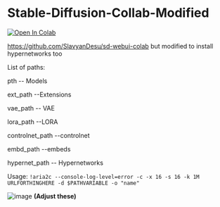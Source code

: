 # Stable-Diffusion-Collab-Modified

<a target="_blank" href="https://colab.research.google.com/github.com/MEMEZNUT999/Stable-Diffusion-Collab-Modified/blob/main/Stable_Diffusion_WebUi.ipynb">
  <img src="https://colab.research.google.com/assets/colab-badge.svg" alt="Open In Colab"/>
</a>


https://github.com/SlavyanDesu/sd-webui-colab but modified to install hypernetworks too


List of paths:

pth -- Models

ext_path --Extensions

vae_path -- VAE

lora_path --LORA

controlnet_path --controlnet

embd_path --embeds

hypernet_path -- Hypernetworks

Usage: `!aria2c --console-log-level=error -c -x 16 -s 16 -k 1M URLFORTHINGHERE -d $PATHVARIABLE -o "name"`

![image](https://user-images.githubusercontent.com/73775954/226098890-839c1241-2976-4def-8e13-8cbb43fb2c18.png)
**(Adjust these)**
